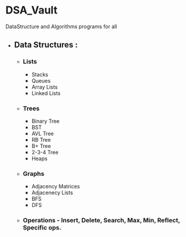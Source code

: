 # DSA_Vault
DataStructure and Algorithms programs for all

- ## Data Structures :
  - ### Lists
    - Stacks
    - Queues
    - Array Lists
    - Linked Lists
  - ### Trees
    - Binary Tree
    - BST
    - AVL Tree
    - RB Tree
    - B+ Tree
    - 2-3-4 Tree
    - Heaps
  - ### Graphs
    - Adjacency Matrices
    - Adjacenecy Lists
    - BFS
    - DFS
  - ### Operations - Insert, Delete, Search, Max, Min, Reflect, Specific ops.
